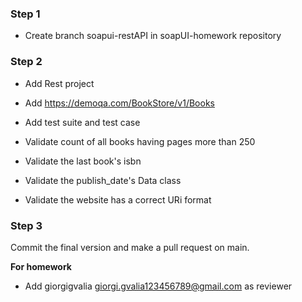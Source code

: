 ### Step 1

- Create branch soapui-restAPI in soapUI-homework repository 

### Step 2 

- Add Rest project

- Add https://demoqa.com/BookStore/v1/Books

- Add test suite and test case 

- Validate count of all books having pages more than 250

- Validate the last book's isbn

- Validate the publish_date's Data class

- Validate the website has a correct URi format

### Step 3

Commit the final version and make a pull request on main.

**For homework** 
- Add giorgigvalia <giorgi.gvalia123456789@gmail.com> as reviewer